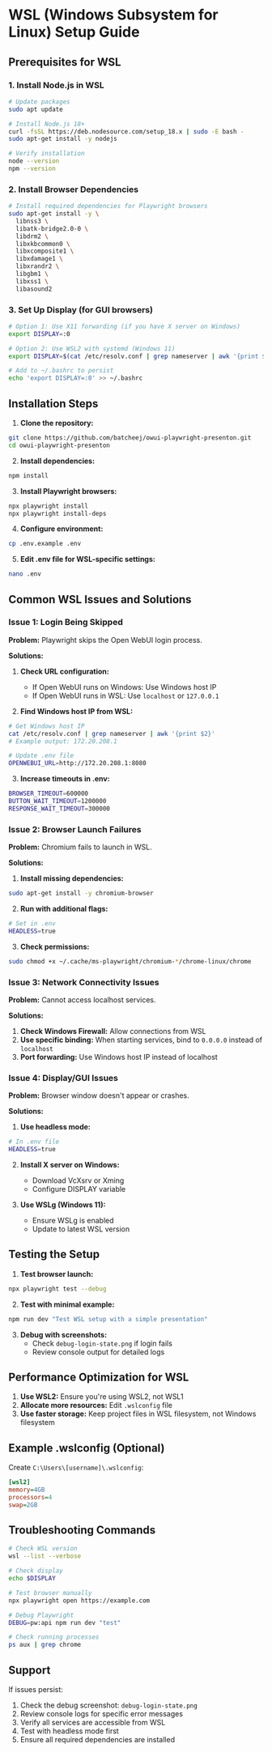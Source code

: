 # WSL (Windows Subsystem for Linux) Setup Guide

## Prerequisites for WSL

### 1. Install Node.js in WSL
```bash
# Update packages
sudo apt update

# Install Node.js 18+
curl -fsSL https://deb.nodesource.com/setup_18.x | sudo -E bash -
sudo apt-get install -y nodejs

# Verify installation
node --version
npm --version
```

### 2. Install Browser Dependencies
```bash
# Install required dependencies for Playwright browsers
sudo apt-get install -y \
  libnss3 \
  libatk-bridge2.0-0 \
  libdrm2 \
  libxkbcommon0 \
  libxcomposite1 \
  libxdamage1 \
  libxrandr2 \
  libgbm1 \
  libxss1 \
  libasound2
```

### 3. Set Up Display (for GUI browsers)
```bash
# Option 1: Use X11 forwarding (if you have X server on Windows)
export DISPLAY=:0

# Option 2: Use WSL2 with systemd (Windows 11)
export DISPLAY=$(cat /etc/resolv.conf | grep nameserver | awk '{print $2}'):0

# Add to ~/.bashrc to persist
echo 'export DISPLAY=:0' >> ~/.bashrc
```

## Installation Steps

1. **Clone the repository:**
```bash
git clone https://github.com/batcheej/owui-playwright-presenton.git
cd owui-playwright-presenton
```

2. **Install dependencies:**
```bash
npm install
```

3. **Install Playwright browsers:**
```bash
npx playwright install
npx playwright install-deps
```

4. **Configure environment:**
```bash
cp .env.example .env
```

5. **Edit .env file for WSL-specific settings:**
```bash
nano .env
```

## Common WSL Issues and Solutions

### Issue 1: Login Being Skipped

**Problem:** Playwright skips the Open WebUI login process.

**Solutions:**
1. **Check URL configuration:**
   - If Open WebUI runs on Windows: Use Windows host IP
   - If Open WebUI runs in WSL: Use `localhost` or `127.0.0.1`

2. **Find Windows host IP from WSL:**
```bash
# Get Windows host IP
cat /etc/resolv.conf | grep nameserver | awk '{print $2}'
# Example output: 172.20.208.1

# Update .env file
OPENWEBUI_URL=http://172.20.208.1:8080
```

3. **Increase timeouts in .env:**
```bash
BROWSER_TIMEOUT=600000
BUTTON_WAIT_TIMEOUT=1200000
RESPONSE_WAIT_TIMEOUT=300000
```

### Issue 2: Browser Launch Failures

**Problem:** Chromium fails to launch in WSL.

**Solutions:**
1. **Install missing dependencies:**
```bash
sudo apt-get install -y chromium-browser
```

2. **Run with additional flags:**
```bash
# Set in .env
HEADLESS=true
```

3. **Check permissions:**
```bash
sudo chmod +x ~/.cache/ms-playwright/chromium-*/chrome-linux/chrome
```

### Issue 3: Network Connectivity Issues

**Problem:** Cannot access localhost services.

**Solutions:**
1. **Check Windows Firewall:** Allow connections from WSL
2. **Use specific binding:** When starting services, bind to `0.0.0.0` instead of `localhost`
3. **Port forwarding:** Use Windows host IP instead of localhost

### Issue 4: Display/GUI Issues

**Problem:** Browser window doesn't appear or crashes.

**Solutions:**
1. **Use headless mode:**
```bash
# In .env file
HEADLESS=true
```

2. **Install X server on Windows:**
   - Download VcXsrv or Xming
   - Configure DISPLAY variable

3. **Use WSLg (Windows 11):**
   - Ensure WSLg is enabled
   - Update to latest WSL version

## Testing the Setup

1. **Test browser launch:**
```bash
npx playwright test --debug
```

2. **Test with minimal example:**
```bash
npm run dev "Test WSL setup with a simple presentation"
```

3. **Debug with screenshots:**
   - Check `debug-login-state.png` if login fails
   - Review console output for detailed logs

## Performance Optimization for WSL

1. **Use WSL2:** Ensure you're using WSL2, not WSL1
2. **Allocate more resources:** Edit `.wslconfig` file
3. **Use faster storage:** Keep project files in WSL filesystem, not Windows filesystem

## Example .wslconfig (Optional)
Create `C:\Users\[username]\.wslconfig`:
```ini
[wsl2]
memory=4GB
processors=4
swap=2GB
```

## Troubleshooting Commands

```bash
# Check WSL version
wsl --list --verbose

# Check display
echo $DISPLAY

# Test browser manually
npx playwright open https://example.com

# Debug Playwright
DEBUG=pw:api npm run dev "test"

# Check running processes
ps aux | grep chrome
```

## Support

If issues persist:
1. Check the debug screenshot: `debug-login-state.png`
2. Review console logs for specific error messages
3. Verify all services are accessible from WSL
4. Test with headless mode first
5. Ensure all required dependencies are installed